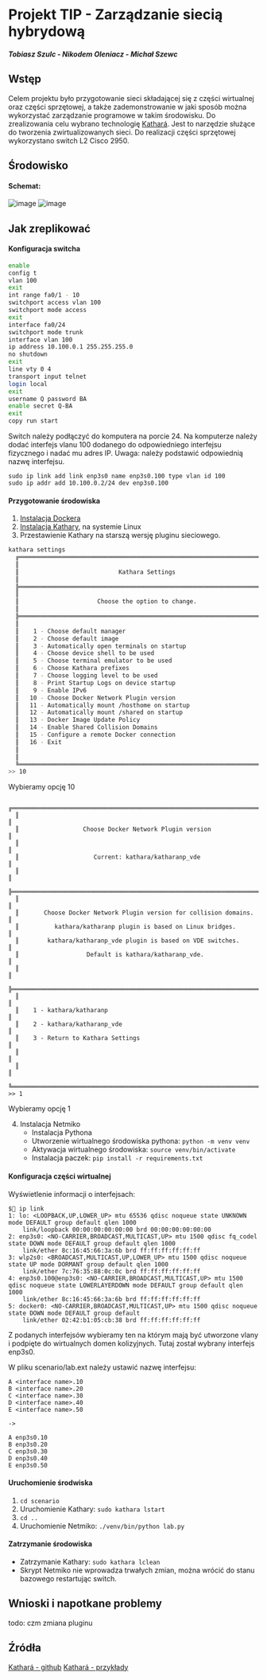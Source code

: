 # Projekt TIP - Zarządzanie siecią hybrydową
#### *Tobiasz Szulc - Nikodem Oleniacz - Michał Szewc*
## Wstęp
Celem projektu było przygotowanie sieci składającej się z części wirtualnej oraz części sprzętowej, a także zademonstrowanie w jaki sposób można wykorzystać zarządzanie programowe w takim środowisku.
Do zrealizowania celu wybrano technologię [Kathará](https://www.kathara.org/). Jest to narzędzie służące do tworzenia zwirtualizowanych sieci.
Do realizacji części sprzętowej wykorzystano switch L2 Cisco 2950.
## Środowisko
#### Schemat:
![image](./images/architecture_diagram_light.png#gh-dark-mode-only)
![image](./images/architecture_diagram_dark.png#gh-light-mode-only)
## Jak zreplikować
#### Konfiguracja switcha
```bash
enable
config t
vlan 100
exit
int range fa0/1 - 10
switchport access vlan 100
switchport mode access
exit
interface fa0/24
switchport mode trunk
interface vlan 100
ip address 10.100.0.1 255.255.255.0
no shutdown
exit
line vty 0 4
transport input telnet
login local
exit
username Q password BA
enable secret Q-BA
exit
copy run start
```
Switch należy podłączyć do komputera na porcie 24.
Na komputerze należy dodać interfejs vlanu 100 dodanego do odpowiedniego interfejsu fizycznego i nadać mu adres IP.
Uwaga: należy podstawić odpowiednią nazwę interfejsu.
```
sudo ip link add link enp3s0 name enp3s0.100 type vlan id 100
sudo ip addr add 10.100.0.2/24 dev enp3s0.100
```
#### Przygotowanie środowiska
1. [Instalacja Dockera](https://docs.docker.com/engine/install/)
2. [Instalacja Kathary](https://github.com/KatharaFramework/Kathara/wiki/Linux?fbclid=IwZXh0bgNhZW0CMTAAAR35LvcFxyMJ0MfLR0GGqlDhiOrKGSJKdCP6XbczOfalIP8QpHiyP_wWje0_aem_U0aDp5UPpKc-KBYvvxhOsQ), na systemie Linux
3. Przestawienie Kathary na starszą wersję pluginu sieciowego.
  ```bash
  kathara settings
    ╔═════════════════════════════════════════════════════════════════════════╗
    ║                                                                         ║
    ║                            Kathara Settings                             ║
    ║                                                                         ║
    ╠═════════════════════════════════════════════════════════════════════════╣
    ║                                                                         ║
    ║                      Choose the option to change.                       ║
    ║                                                                         ║
    ╠═════════════════════════════════════════════════════════════════════════╣
    ║                                                                         ║
    ║    1 - Choose default manager                                           ║
    ║    2 - Choose default image                                             ║
    ║    3 - Automatically open terminals on startup                          ║
    ║    4 - Choose device shell to be used                                   ║
    ║    5 - Choose terminal emulator to be used                              ║
    ║    6 - Choose Kathara prefixes                                          ║
    ║    7 - Choose logging level to be used                                  ║
    ║    8 - Print Startup Logs on device startup                             ║
    ║    9 - Enable IPv6                                                      ║
    ║   10 - Choose Docker Network Plugin version                             ║
    ║   11 - Automatically mount /hosthome on startup                         ║
    ║   12 - Automatically mount /shared on startup                           ║
    ║   13 - Docker Image Update Policy                                       ║
    ║   14 - Enable Shared Collision Domains                                  ║
    ║   15 - Configure a remote Docker connection                             ║
    ║   16 - Exit                                                             ║
    ║                                                                         ║
    ║                                                                         ║
    ╚═════════════════════════════════════════════════════════════════════════╝
  >> 10
  ```
  Wybieramy opcję 10
  ```
    ╔═════════════════════════════════════════════════════════════════════════╗
    ║                                                                         ║
    ║                  Choose Docker Network Plugin version                   ║
    ║                                                                         ║
    ║                     Current: kathara/katharanp_vde                      ║
    ║                                                                         ║
    ╠═════════════════════════════════════════════════════════════════════════╣
    ║                                                                         ║
    ║       Choose Docker Network Plugin version for collision domains.       ║
    ║          kathara/katharanp plugin is based on Linux bridges.            ║
    ║        kathara/katharanp_vde plugin is based on VDE switches.           ║
    ║                   Default is kathara/katharanp_vde.                     ║
    ║                                                                         ║
    ╠═════════════════════════════════════════════════════════════════════════╣
    ║                                                                         ║
    ║    1 - kathara/katharanp                                                ║
    ║    2 - kathara/katharanp_vde                                            ║
    ║    3 - Return to Kathara Settings                                       ║
    ║                                                                         ║
    ║                                                                         ║
    ╚═════════════════════════════════════════════════════════════════════════╝
  >> 1
  ```
  Wybieramy opcję 1

4. Instalacja Netmiko
   + Instalacja Pythona
   + Utworzenie wirtualnego środowiska pythona: ```python -m venv venv```
   + Aktywacja wirtualnego środowiska: ```source venv/bin/activate```
   + Instalacja paczek: ```pip install -r requirements.txt```
#### Konfiguracja części wirtualnej
Wyświetlenie informacji o interfejsach:
```
$ ip link
1: lo: <LOOPBACK,UP,LOWER_UP> mtu 65536 qdisc noqueue state UNKNOWN mode DEFAULT group default qlen 1000
    link/loopback 00:00:00:00:00:00 brd 00:00:00:00:00:00
2: enp3s0: <NO-CARRIER,BROADCAST,MULTICAST,UP> mtu 1500 qdisc fq_codel state DOWN mode DEFAULT group default qlen 1000
    link/ether 8c:16:45:66:3a:6b brd ff:ff:ff:ff:ff:ff
3: wlp2s0: <BROADCAST,MULTICAST,UP,LOWER_UP> mtu 1500 qdisc noqueue state UP mode DORMANT group default qlen 1000
    link/ether 7c:76:35:88:0c:0c brd ff:ff:ff:ff:ff:ff
4: enp3s0.100@enp3s0: <NO-CARRIER,BROADCAST,MULTICAST,UP> mtu 1500 qdisc noqueue state LOWERLAYERDOWN mode DEFAULT group default qlen 1000
    link/ether 8c:16:45:66:3a:6b brd ff:ff:ff:ff:ff:ff
5: docker0: <NO-CARRIER,BROADCAST,MULTICAST,UP> mtu 1500 qdisc noqueue state DOWN mode DEFAULT group default 
    link/ether 02:42:b1:05:cb:38 brd ff:ff:ff:ff:ff:ff
```
Z podanych interfejsów wybieramy ten na którym mają być utworzone vlany i podpięte do wirtualnych domen kolizyjnych.
Tutaj został wybrany interfejs enp3s0.

W pliku scenario/lab.ext należy ustawić nazwę interfejsu:
```
A <interface name>.10
B <interface name>.20
C <interface name>.30
D <interface name>.40
E <interface name>.50

->

A enp3s0.10
B enp3s0.20
C enp3s0.30
D enp3s0.40
E enp3s0.50
```
#### Uruchomienie środwiska
1. ```cd scenario```
2. Uruchomienie Kathary: ```sudo kathara lstart```
3. ```cd ..```
4. Uruchomienie Netmiko: ```./venv/bin/python lab.py```
#### Zatrzymanie środowiska
- Zatrzymanie Kathary: ```sudo kathara lclean```
- Skrypt Netmiko nie wprowadza trwałych zmian, można wrócić do stanu bazowego restartując switch.
## Wnioski i napotkane problemy
todo: czm zmiana pluginu
## Źródła
[Kathará - github](https://github.com/KatharaFramework/Kathara)
[Kathará - przykłady](https://github.com/KatharaFramework/Kathara-Labs)

